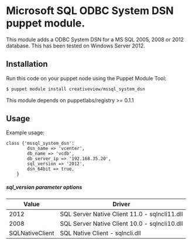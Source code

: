 # Microsoft SQL ODBC System DSN puppet module.

This module adds a ODBC System DSN for a MS SQL 2005, 2008 or 2012 database. This has been tested on Windows Server 2012.  

## Installation

Run this code on your puppet node using the Puppet Module Tool:

```bash
$ puppet module install creativeview/mssql_system_dsn
```
This module depends on puppetlabs/registry >= 0.1.1

## Usage
Example usage:

```puppet
class {'mssql_system_dsn':
        dsn_name => 'vcenter',
        db_name => 'vcdb',
        db_server_ip => '192.168.35.20',
        sql_version => '2012',
        dsn_64bit => true,
    }
```

##### sql_version parameter options

| Value  | Driver |
| ------------- | ------------- |
| 2012 | SQL Server Native Client 11.0 - sqlncli11.dll |
| 2008 | SQL Server Native Client 10.0 - sqlncli10.dll |
| SQLNativeClient | SQL Native Client - sqlncli.dll |
